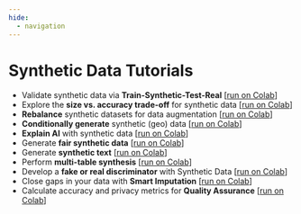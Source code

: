 ```yaml
---
hide:
  - navigation
---
```


# Synthetic Data Tutorials

* Validate synthetic data via **Train-Synthetic-Test-Real** [[run on Colab](https://colab.research.google.com/github/mostly-ai/mostlyai/blob/main/docs/tutorials/train-synthetic-test-real/TSTR.ipynb)]
* Explore the **size vs. accuracy trade-off** for synthetic data [[run on Colab](https://colab.research.google.com/github/mostly-ai/mostlyai/blob/main/docs/tutorials/size-vs-accuracy/size-vs-accuracy.ipynb)]
* **Rebalance** synthetic datasets for data augmentation [[run on Colab](https://colab.research.google.com/github/mostly-ai/mostlyai/blob/main/docs/tutorials/rebalancing/rebalancing.ipynb)]
* **Conditionally generate** synthetic (geo) data [[run on Colab](https://colab.research.google.com/github/mostly-ai/mostlyai/blob/main/docs/tutorials/conditional-generation/conditional-generation.ipynb)]
* **Explain AI**  with synthetic data [[run on Colab](https://colab.research.google.com/github/mostly-ai/mostlyai/blob/main/docs/tutorials/explainable-ai/explainable-ai.ipynb)]
* Generate **fair synthetic data** [[run on Colab](https://colab.research.google.com/github/mostly-ai/mostlyai/blob/main/docs/tutorials/fairness/fairness.ipynb)]
* Generate **synthetic text** [[run on Colab](https://colab.research.google.com/github/mostly-ai/mostlyai/blob/main/docs/tutorials/synthetic-text/synthetic-text.ipynb)]
* Perform **multi-table synthesis** [[run on Colab](https://colab.research.google.com/github/mostly-ai/mostlyai/blob/main/docs/tutorials/multi-table/multi-table.ipynb)]
* Develop a **fake or real discriminator** with Synthetic Data [[run on Colab](https://colab.research.google.com/github/mostly-ai/mostlyai/blob/main/docs/tutorials/fake-or-real/fake-or-real.ipynb)]
* Close gaps in your data with **Smart Imputation** [[run on Colab](https://colab.research.google.com/github/mostly-ai/mostlyai/blob/main/docs/tutorials/smart-imputation/smart-imputation.ipynb)]
* Calculate accuracy and privacy metrics for **Quality Assurance** [[run on Colab](https://colab.research.google.com/github/mostly-ai/mostlyai/blob/main/docs/tutorials/quality-assurance/quality-assurance.ipynb)]
